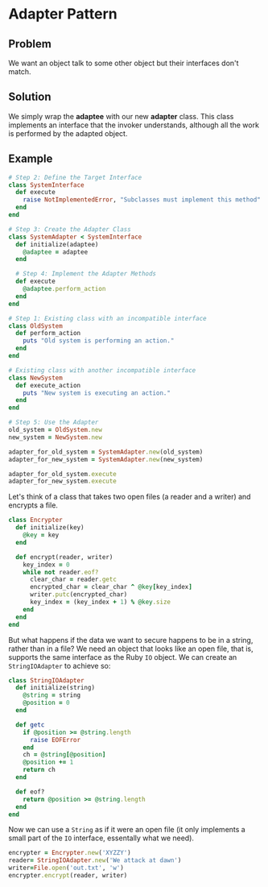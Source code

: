 # Adapter Pattern

## Problem
We want an object talk to some other object but their interfaces don't match.

## Solution
We simply wrap the **adaptee** with our new **adapter** class. This class implements an interface that the invoker understands, although all the work is performed by the adapted object.

## Example
```ruby
# Step 2: Define the Target Interface
class SystemInterface
  def execute
    raise NotImplementedError, "Subclasses must implement this method"
  end
end

# Step 3: Create the Adapter Class
class SystemAdapter < SystemInterface
  def initialize(adaptee)
    @adaptee = adaptee
  end

  # Step 4: Implement the Adapter Methods
  def execute
    @adaptee.perform_action
  end
end

# Step 1: Existing class with an incompatible interface
class OldSystem
  def perform_action
    puts "Old system is performing an action."
  end
end

# Existing class with another incompatible interface
class NewSystem
  def execute_action
    puts "New system is executing an action."
  end
end

# Step 5: Use the Adapter
old_system = OldSystem.new
new_system = NewSystem.new

adapter_for_old_system = SystemAdapter.new(old_system)
adapter_for_new_system = SystemAdapter.new(new_system)

adapter_for_old_system.execute
adapter_for_new_system.execute


````



Let's think of a class that takes two open files (a reader and a writer) and encrypts a file.

```ruby
class Encrypter
  def initialize(key)
    @key = key
  end

  def encrypt(reader, writer)
    key_index = 0
    while not reader.eof?
      clear_char = reader.getc
      encrypted_char = clear_char ^ @key[key_index]
      writer.putc(encrypted_char)
      key_index = (key_index + 1) % @key.size
    end
  end
end
```

But what happens if the data we want to secure happens to be in a string, rather than in a file? We need an object that looks like an open file, that is, supports the same interface as the Ruby `IO` object. We can create an `StringIOAdapter` to achieve so:

```ruby
class StringIOAdapter
  def initialize(string)
    @string = string
    @position = 0
  end

  def getc
    if @position >= @string.length
      raise EOFError
    end
    ch = @string[@position]
    @position += 1
    return ch
  end

  def eof?
    return @position >= @string.length
  end
end
```

Now we can use a `String` as if it were an open file (it only implements a small part of the `IO` interface, essentally what we need).

```ruby
encrypter = Encrypter.new('XYZZY')
reader= StringIOAdapter.new('We attack at dawn')
writer=File.open('out.txt', 'w')
encrypter.encrypt(reader, writer)
```

